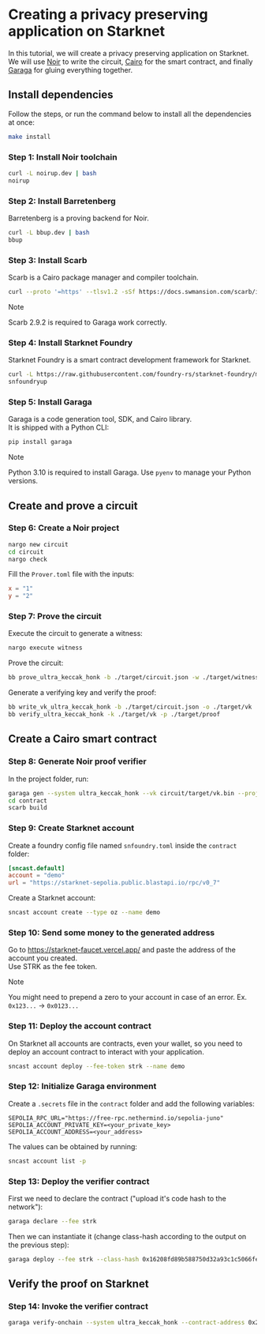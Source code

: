 # Creating a privacy preserving application on Starknet

In this tutorial, we will create a privacy preserving application on Starknet.  
We will use [Noir](https://noir-lang.org/) to write the circuit, [Cairo](https://cairo-lang.org/) for the smart contract, and finally [Garaga](https://garaga.gitbook.io/) for gluing everything together.

## Install dependencies

Follow the steps, or run the command below to install all the dependencies at once:

```bash
make install
```

### Step 1: Install Noir toolchain

```bash
curl -L noirup.dev | bash
noirup
```

### Step 2: Install Barretenberg

Barretenberg is a proving backend for Noir.

```bash
curl -L bbup.dev | bash
bbup
```

### Step 3: Install Scarb

Scarb is a Cairo package manager and compiler toolchain.

```bash
curl --proto '=https' --tlsv1.2 -sSf https://docs.swmansion.com/scarb/install.sh | sh -s -- -v 2.9.2
```

> [!NOTE]
> Scarb 2.9.2 is required to Garaga work correctly.

### Step 4: Install Starknet Foundry

Starknet Foundry is a smart contract development framework for Starknet.

```bash
curl -L https://raw.githubusercontent.com/foundry-rs/starknet-foundry/master/scripts/install.sh | sh
snfoundryup
```

### Step 5: Install Garaga

Garaga is a code generation tool, SDK, and Cairo library.  
It is shipped with a Python CLI:

```bash
pip install garaga
```

> [!NOTE]
> Python 3.10 is required to install Garaga.
> Use `pyenv` to manage your Python versions.

## Create and prove a circuit

### Step 6: Create a Noir project

```bash
nargo new circuit
cd circuit
nargo check
```

Fill the `Prover.toml` file with the inputs:

```toml
x = "1"
y = "2"
```

### Step 7: Prove the circuit

Execute the circuit to generate a witness:

```bash
nargo execute witness
```

Prove the circuit:

```bash
bb prove_ultra_keccak_honk -b ./target/circuit.json -w ./target/witness.gz -o ./target/proof
```

Generate a verifying key and verify the proof:

```bash
bb write_vk_ultra_keccak_honk -b ./target/circuit.json -o ./target/vk
bb verify_ultra_keccak_honk -k ./target/vk -p ./target/proof
```

## Create a Cairo smart contract

### Step 8: Generate Noir proof verifier

In the project folder, run:

```bash
garaga gen --system ultra_keccak_honk --vk circuit/target/vk.bin --project-name contract
cd contract
scarb build
```

### Step 9: Create Starknet account

Create a foundry config file named `snfoundry.toml` inside the `contract` folder:

```toml
[sncast.default]
account = "demo"
url = "https://starknet-sepolia.public.blastapi.io/rpc/v0_7"
```

Create a Starknet account:

```bash
sncast account create --type oz --name demo
```

### Step 10: Send some money to the generated address

Go to https://starknet-faucet.vercel.app/ and paste the address of the account you created.  
Use STRK as the fee token.

> [!NOTE]
> You might need to prepend a zero to your account in case of an error.
> Ex. `0x123...` -> `0x0123...`

### Step 11: Deploy the account contract

On Starknet all accounts are contracts, even your wallet, so you need to deploy an account contract to interact with your application.

```bash
sncast account deploy --fee-token strk --name demo
```

### Step 12: Initialize Garaga environment

Create a `.secrets` file in the `contract` folder and add the following variables:

```
SEPOLIA_RPC_URL="https://free-rpc.nethermind.io/sepolia-juno"
SEPOLIA_ACCOUNT_PRIVATE_KEY=<your_private_key>
SEPOLIA_ACCOUNT_ADDRESS=<your_address>
```

The values can be obtained by running:

```bash
sncast account list -p
```

### Step 13: Deploy the verifier contract

First we need to declare the contract ("upload it's code hash to the network"):

```bash
garaga declare --fee strk
```

Then we can instantiate it (change class-hash according to the output on the previous step):

```bash
garaga deploy --fee strk --class-hash 0x16208fd89b588750d32a93c1c5066fe41489b21d62632051002a2fda15b0bd1
```

## Verify the proof on Starknet

### Step 14: Invoke the verifier contract

```bash
garaga verify-onchain --system ultra_keccak_honk --contract-address 0x2452c8fabb9b6fdf9479526de3dea401a70c290e400511d2291b1be4c355ad7 --proof ../circuit/target/proof --vk ../circuit/target/vk --fee strk
```
